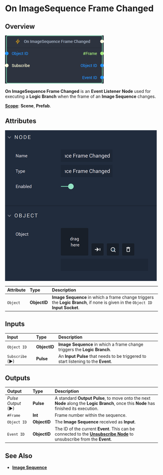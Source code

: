 # On ImageSequence Frame Changed

## Overview

![The On ImageSequence Frame Changed Node.](../../../.gitbook/assets/onimagesequenceframechangednode20241.png)

**On ImageSequence Frame Changed** is an **Event Listener** **Node** used for executing a **Logic Branch** when the frame of an **Image Sequence** changes.

[**Scope**](../../overview.md#scopes): **Scene**, **Prefab**.

## Attributes

![The On ImageSequence Frame Changed Node Attributes.](../../../.gitbook/assets/onimagesequenceframechangedattributes.png)

| Attribute | Type | Description |
| :--- | :--- | :--- |
| `Object` | **ObjectID** | **Image Sequence** in which a frame change triggers the **Logic Branch**, if none is given in the `Object ID` **Input Socket**. |

## Inputs

| Input | Type | Description |
| :--- | :--- | :--- |
| `Object ID` | **ObjectID** | **Image Sequence** in which a frame change triggers the **Logic Branch**. |
| `Subscribe` (►)|**Pulse** | An **Input Pulse** that needs to be triggered to start listening to the **Event**. |


## Outputs

| Output | Type | Description |
| :--- | :--- | :--- |
| _Pulse Output_ \(►\) | **Pulse** | A standard **Output Pulse**, to move onto the next **Node** along the **Logic Branch**, once this **Node** has finished its execution. |
| `#Frame` | **Int** | Frame number within the sequence. |
| `Object ID` | **ObjectID** | The **Image Sequence** received as **Input**. | 
|`Event ID`| **ObjectID**| The ID of the current **Event**. This can be connected to the [**Unsubscribe Node**](../../incari/event/unsubscribe.md) to unsubscribe from the **Event**.|

## See Also

* [**Image Sequence**](./)

